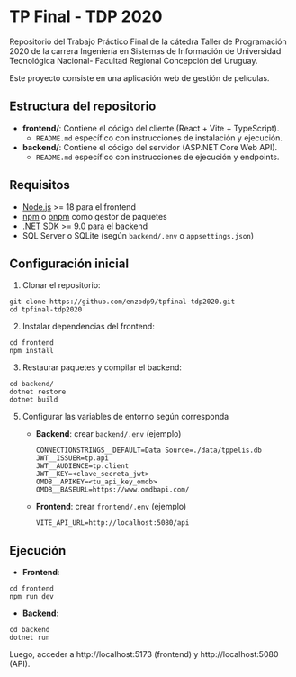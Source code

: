 # TP Final - TDP 2020

Repositorio del Trabajo Práctico Final de la cátedra Taller de Programación 2020 de la carrera Ingeniería en Sistemas de Información de Universidad Tecnológica Nacional- Facultad Regional Concepción del Uruguay.

Este proyecto consiste en una aplicación web de gestión de películas.

## Estructura del repositorio

- **frontend/**: Contiene el código del cliente (React + Vite + TypeScript).  
  - `README.md` específico con instrucciones de instalación y ejecución.  
- **backend/**: Contiene el código del servidor (ASP.NET Core Web API).  
  - `README.md` específico con instrucciones de ejecución y endpoints.  

## Requisitos

- [Node.js](https://nodejs.org/) >= 18 para el frontend
- [npm](https://www.npmjs.com/) o [pnpm](https://pnpm.io/) como gestor de paquetes
- [.NET SDK](https://dotnet.microsoft.com/download) >= 9.0 para el backend
- SQL Server o SQLite (según `backend/.env` o `appsettings.json`)

## Configuración inicial

1. Clonar el repositorio:

```
git clone https://github.com/enzodp9/tpfinal-tdp2020.git
cd tpfinal-tdp2020
```

2. Instalar dependencias del frontend:
```
cd frontend
npm install
```

3. Restaurar paquetes y compilar el backend:
```
cd backend/
dotnet restore
dotnet build
```

5. Configurar las variables de entorno según corresponda

   - **Backend**: crear `backend/.env` (ejemplo)

     ```env
     CONNECTIONSTRINGS__DEFAULT=Data Source=./data/tppelis.db
     JWT__ISSUER=tp.api
     JWT__AUDIENCE=tp.client
     JWT__KEY=<clave_secreta_jwt>
     OMDB__APIKEY=<tu_api_key_omdb>
     OMDB__BASEURL=https://www.omdbapi.com/
     ```

   - **Frontend**: crear `frontend/.env` (ejemplo)

     ```env
     VITE_API_URL=http://localhost:5080/api
     ```

## Ejecución

- **Frontend**:
``` 
cd frontend
npm run dev
```

- **Backend**:
```
cd backend
dotnet run
```
Luego, acceder a http://localhost:5173 (frontend) y http://localhost:5080 (API).
